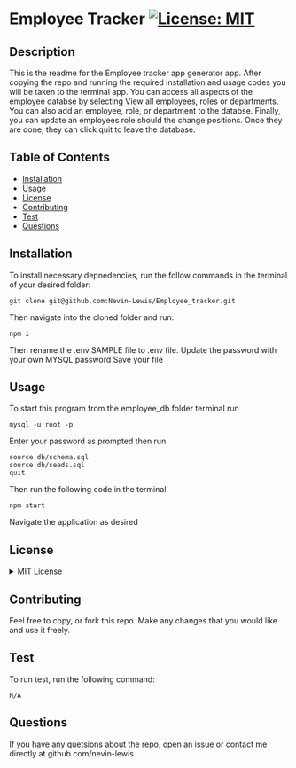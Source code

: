 # Employee Tracker [![License: MIT](https://img.shields.io/badge/License-MIT-yellow.svg)](https://opensource.org/licenses/MIT)

    
    
## Description
    
This is the readme for the Employee tracker app generator app. After copying the repo and running the required installation and usage codes you will be taken to the terminal app. You can access all aspects of the employee databse by selecting View all employees, roles or departments. You can also add an employee, role, or department to the databse. Finally, you can update an employees role should the change positions. Once they are done, they can click quit to leave the database. 

## Table of Contents
* [Installation](#installation)
* [Usage](#usage)
* [License](#license)
* [Contributing](#contributing)
* [Test](#test)
* [Questions](#questions)

## Installation
To install necessary depnedencies, run the follow commands in the terminal of your desired folder:

```
git clone git@github.com:Nevin-Lewis/Employee_tracker.git
```
Then navigate into the cloned folder and run:

```
npm i
```
Then rename the .env.SAMPLE file to  .env file.
Update the password with your own MYSQL password
Save your file

## Usage

To start this program from the employee_db folder terminal run

```
mysql -u root -p
```
Enter your password as prompted then run

```
source db/schema.sql
source db/seeds.sql
quit
```
Then run the following code in the terminal

```
npm start
```
Navigate the application as desired

## License

<details>

<summary> MIT License </summary>

MIT License

    Copyright (c) 2022 Nevin Lewis
    
    Permission is hereby granted, free of charge, to any person obtaining a copy of this software and associated documentation files (the "Software"), to deal in the Software without restriction, including without limitation the rights to use, copy, modify, merge, publish, distribute, sublicense, and/or sell copies of the Software, and to permit persons to whom the Software is furnished to do so, subject to the following conditions:
    
    The above copyright notice and this permission notice shall be included in all copies or substantial portions of the Software.
    
    THE SOFTWARE IS PROVIDED "AS IS", WITHOUT WARRANTY OF ANY KIND, EXPRESS OR IMPLIED, INCLUDING BUT NOT LIMITED TO THE WARRANTIES OF MERCHANTABILITY, FITNESS FOR A PARTICULAR PURPOSE AND NONINFRINGEMENT. IN NO EVENT SHALL THE AUTHORS OR COPYRIGHT HOLDERS BE LIABLE FOR ANY CLAIM, DAMAGES OR OTHER LIABILITY, WHETHER IN AN ACTION OF CONTRACT, TORT OR OTHERWISE, ARISING FROM, OUT OF OR IN CONNECTION WITH THE SOFTWARE OR THE USE OR OTHER DEALINGS IN THE SOFTWARE.

</details>

## Contributing

Feel free to copy, or fork this repo. Make any changes that you would like and use it freely.

## Test
To run test, run the following command:

```
N/A
```

## Questions
If you have any quetsions about the repo, open an issue or contact me directly at github.com/nevin-lewis
